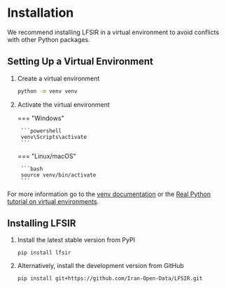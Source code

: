 # Installation

We recommend installing LFSIR in a virtual environment to avoid conflicts with other Python packages.

## Setting Up a Virtual Environment

1. Create a virtual environment

    ```bash
    python -m venv venv
    ```

2. Activate the virtual environment

    === "Windows"
    
        ```powershell
        venv\Scripts\activate
        ```
    
    === "Linux/macOS"
    
        ```bash
        source venv/bin/activate
        ```

For more information go to the [venv documentation](https://docs.python.org/3/library/venv.html)
or the [Real Python tutorial on virtual environments](https://realpython.com/python-virtual-environments-a-primer/).

## Installing LFSIR 

1. Install the latest stable version from PyPI

    ```
    pip install lfsir
    ```

2. Alternatively, install the development version from GitHub

    ```
    pip install git+https://github.com/Iran-Open-Data/LFSIR.git
    ```
